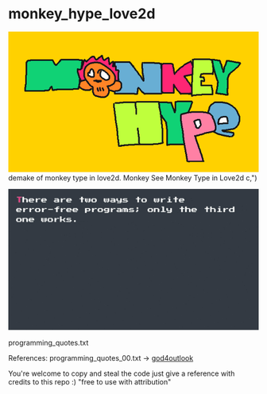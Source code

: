 # monkey_hype_love2d
![](sprites/monkey_hype_logo_640_360.png)  
demake of monkey type in love2d. Monkey See Monkey Type in Love2d c,")

![](monkey_hype_00.gif)

programming_quotes.txt

References:
programming_quotes_00.txt -> [god4outlook](https://raw.githubusercontent.com/erossignon/qod4outlook/master/quotes.txt)

You're welcome to copy and steal the code just give a reference with credits to this repo :)  "free to use with attribution"
